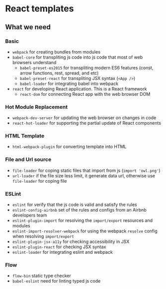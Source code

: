 # React templates
## What we need
### Basic
- `webpack` for creating bundles from modules
- `babel-core` for transpliting js code into js code that most of web browsers understand
  - `babel-preset-es2015` for transpliting modern ES6 features (const, arrow functions, rest, spread, and etc)
  - `babel-preset-react` for transpliting JSX syntax (`<App />`)
  - `babel-loader` for integrating babel into webpack
- `react` for developing React application. This is a React framework
  - `react-dom` for connecting React app with the web browser DOM
### Hot Module Replacement
- `webpack-dev-server` for updating the web browser on changes in code
- `react-hot-loader` for supporting the partial update of React components
### HTML Template
- `html-webpack-plugin` for converting template into HTML
### File and Url source
- `file-loader` for coping static files that import from js (`import 'owl.png'`)
- `url-loader` if the file size less limit, it generate data url, otherwise use `file-loader` for coping file
### ESLint
- `eslint` for verify that the js code is valid and satisfy the rules
- `eslint-config-airbnb` set of the rules and configs from an Airbnb developers team
- `eslint-plugin-import` for resolving the `import/export` resources and modules
- `eslint-import-resolver-webpack` for using the webpack `resolve` config when resolving `import/export`
- `eslint-plugin-jsx-a11y` for checking accessibility in JSX
- `eslint-plugin-react` for checking JSX syntax
- `eslint-loader` for integrating eslint and webpack
### Flow
- `flow-bin` static type checker
- `babel-eslint` need for linting typed js code

